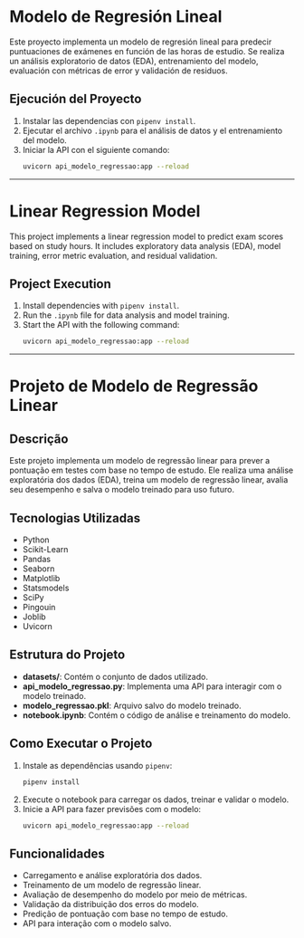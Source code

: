 # Modelo de Regresión Lineal

Este proyecto implementa un modelo de regresión lineal para predecir puntuaciones de exámenes en función de las horas de estudio. Se realiza un análisis exploratorio de datos (EDA), entrenamiento del modelo, evaluación con métricas de error y validación de residuos.

## Ejecución del Proyecto

1. Instalar las dependencias con `pipenv install`.
2. Ejecutar el archivo `.ipynb` para el análisis de datos y el entrenamiento del modelo.
3. Iniciar la API con el siguiente comando:
   ```sh
   uvicorn api_modelo_regressao:app --reload
   ```

---

# Linear Regression Model

This project implements a linear regression model to predict exam scores based on study hours. It includes exploratory data analysis (EDA), model training, error metric evaluation, and residual validation.

## Project Execution

1. Install dependencies with `pipenv install`.
2. Run the `.ipynb` file for data analysis and model training.
3. Start the API with the following command:
   ```sh
   uvicorn api_modelo_regressao:app --reload
   ```

---

# Projeto de Modelo de Regressão Linear

## Descrição

Este projeto implementa um modelo de regressão linear para prever a pontuação em testes com base no tempo de estudo. Ele realiza uma análise exploratória dos dados (EDA), treina um modelo de regressão linear, avalia seu desempenho e salva o modelo treinado para uso futuro.

## Tecnologias Utilizadas

- Python
- Scikit-Learn
- Pandas
- Seaborn
- Matplotlib
- Statsmodels
- SciPy
- Pingouin
- Joblib
- Uvicorn

## Estrutura do Projeto

- **datasets/**: Contém o conjunto de dados utilizado.
- **api_modelo_regressao.py**: Implementa uma API para interagir com o modelo treinado.
- **modelo_regressao.pkl**: Arquivo salvo do modelo treinado.
- **notebook.ipynb**: Contém o código de análise e treinamento do modelo.

## Como Executar o Projeto

1. Instale as dependências usando `pipenv`:
   ```sh
   pipenv install
   ```
2. Execute o notebook para carregar os dados, treinar e validar o modelo.
3. Inicie a API para fazer previsões com o modelo:
   ```sh
   uvicorn api_modelo_regressao:app --reload
   ```

## Funcionalidades

- Carregamento e análise exploratória dos dados.
- Treinamento de um modelo de regressão linear.
- Avaliação de desempenho do modelo por meio de métricas.
- Validação da distribuição dos erros do modelo.
- Predição de pontuação com base no tempo de estudo.
- API para interação com o modelo salvo.
